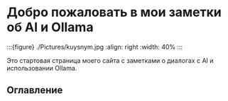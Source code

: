 # Добро пожаловать в мои заметки об AI и Ollama

:::{figure} ./Pictures/kuysnym.jpg
:align: right
:width: 40%
:::

Это стартовая страница моего сайта с заметками о диалогах с AI и использовании Ollama.

## Оглавление

```{tableofcontents}
